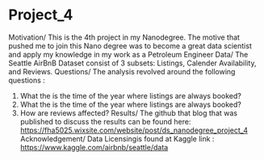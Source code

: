 # Project_4



Motivation/ This is the 4th project in my Nanodegree. The motive that pushed me to join this Nano degree was to become a great data scientist and apply my knowledge in my work as a Petroleum Engineer
Data/ The Seattle AirBnB Dataset consist of 3 subsets: Listings, Calender Availability, and Reviews.
Questions/
The analysis revolved around the following questions :
1. What the is the time of the year where listings are always booked?
2. What the is the time of the year where listings are always booked? 
3. How are reviews affected? 
Results/ The github that blog that was published to discuss the results can be found here: https://fha5025.wixsite.com/website/post/ds_nanodegree_project_4
Acknowledgement/ Data Licensingis found at Kaggle link : https://www.kaggle.com/airbnb/seattle/data
